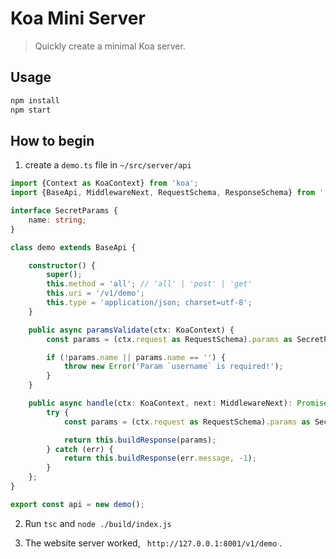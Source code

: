 Koa Mini Server
=========================

> Quickly create a minimal Koa server.

## Usage

```bash
npm install
npm start
```

## How to begin

1. create a `demo.ts` file in `~/src/server/api`

``` typescript
import {Context as KoaContext} from 'koa';
import {BaseApi, MiddlewareNext, RequestSchema, ResponseSchema} from './abstract/BaseApi';

interface SecretParams {
    name: string;
}

class demo extends BaseApi {

    constructor() {
        super();
        this.method = 'all'; // 'all' | 'post' | 'get'
        this.uri = '/v1/demo';
        this.type = 'application/json; charset=utf-8';
    }

    public async paramsValidate(ctx: KoaContext) {
        const params = (ctx.request as RequestSchema).params as SecretParams;

        if (!params.name || params.name == '') {
            throw new Error('Param `username` is required!');
        }
    }

    public async handle(ctx: KoaContext, next: MiddlewareNext): Promise<ResponseSchema> {
        try {
            const params = (ctx.request as RequestSchema).params as SecretParams;

            return this.buildResponse(params);
        } catch (err) {
            return this.buildResponse(err.message, -1);
        }
    };
}

export const api = new demo();
```

2. Run `tsc` and `node ./build/index.js`

3. The website server worked,  ` http://127.0.0.1:8001/v1/demo` .

